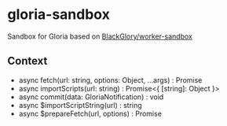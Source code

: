 # gloria-sandbox

Sandbox for Gloria based on [BlackGlory/worker-sandbox](https://github.com/BlackGlory/worker-sandbox)

## Context

* async fetch(url: string, options: Object, ...args) : Promise<Responsse>
* async importScripts(url: string) : Promise<{ [string]: Object }>
* async commit(data: GloriaNotification) : void
* async $importScriptString(url) : string
* async $prepareFetch(url, options) : Promise<void>

